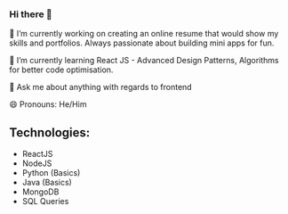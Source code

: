 ### Hi there 👋

<!--
**mithun9421/mithun9421** is a ✨ _special_ ✨ repository because its `README.md` (this file) appears on your GitHub profile.

Here are some ideas to get you started:

- 🔭 I’m currently working on ...
- 🌱 I’m currently learning ...
- 👯 I’m looking to collaborate on ...
- 🤔 I’m looking for help with ...
- 💬 Ask me about ...
- 📫 How to reach me: ...
- 😄 Pronouns: ...
- ⚡ Fun fact: ...
-->

🔭 I’m currently working on creating an online resume that would show my skills and portfolios. Always passionate about building mini apps for fun.

🌱 I’m currently learning React JS - Advanced Design Patterns, Algorithms for better code optimisation.

💬 Ask me about anything with regards to frontend

😄 Pronouns: He/Him

## Technologies:
- ReactJS
- NodeJS
- Python (Basics)
- Java (Basics)
- MongoDB
- SQL Queries
